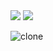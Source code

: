 <tr>
<td><img src="https://img.shields.io/badge/Facebook--clone-React%20Ntive-blue" /></td>
<td>
<a href="https://youtu.be/35_hYAOoZ0U">
<img src="https://img.shields.io/badge/Project%20Demo-FF0000?style=plastic&logo=youtube&logoColor=white" />
</a>
</td>
</tr>

![clone](clone.gif)
